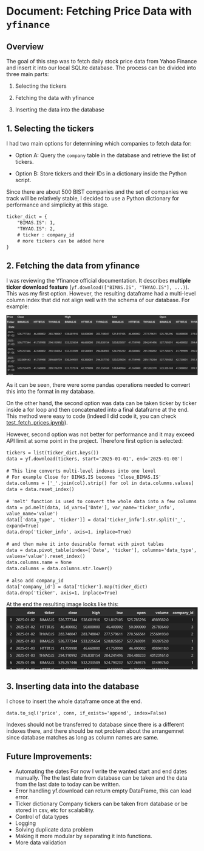 # Document: Fetching Price Data with `yfinance`

## Overview

The goal of this step was to fetch daily stock price data from Yahoo Finance and insert it into our local SQLite database. The process can be divided into three main parts:

1. Selecting the tickers

2. Fetching the data with yfinance

3. Inserting the data into the database


## 1. Selecting the tickers

I had two main options for determining which companies to fetch data for:

- Option A: Query the `company` table in the database and retrieve the list of tickers.

- Option B: Store tickers and their IDs in a dictionary inside the Python script.

Since there are about 500 BIST companies and the set of companies we track will be relatively stable, I decided to use a Python dictionary for performance and simplicity at this stage.

```
ticker_dict = {
    "BIMAS.IS": 1,
    "THYAO.IS": 2,
    # ticker : company_id
    # more tickers can be added here
}
```

## 2. Fetching the data from yfinance

I was reviewing the Yfinance official documentation. It describes **multiple ticker download feature** (`yf.download(["BIMAS.IS", "THYAO.IS"], ...)`). This was my first option. However, the resulting dataframe had a multi-level column index that did not align well with the schema of our database. For example:

![screenshot](images/280825.png)

As it can be seen, there were some pandas operations needed to convert this into the format in my database.

On the other hand, the second option was data can be taken ticker by ticker inside a for loop and then concatenated into a final dataframe at the end. This method were easy to code (indeed I did code it, you can check [test_fetch_prices.ipynb](test_fetch_prices.ipynb)).

However, second option was not better for performance and it may exceed API limit at some point in the project. Therefore first option is selected:

```
tickers = list(ticker_dict.keys())
data = yf.download(tickers, start='2025-01-01', end='2025-01-08')

# This line converts multi-level indexes into one level
# For example Close for BIMAS.IS becomes 'Close_BIMAS.IS'
data.columns = ['_'.join(col).strip() for col in data.columns.values]
data = data.reset_index()

# 'melt' function is used to convert the whole data into a few columns
data = pd.melt(data, id_vars=['Date'], var_name='ticker_info', value_name='value')
data[['data_type', 'ticker']] = data['ticker_info'].str.split('_', expand=True)
data.drop('ticker_info', axis=1, inplace=True)

# and then make it into desirable format with pivot tables
data = data.pivot_table(index=['Date', 'ticker'], columns='data_type', values='value').reset_index()
data.columns.name = None
data.columns = data.columns.str.lower()

# also add company_id
data['company_id'] = data['ticker'].map(ticker_dict)
data.drop('ticker', axis=1, inplace=True)
```

At the end the resulting image looks like this:
![screenshot](images/280825_2.png)

## 3. Inserting data into the database

I chose to insert the whole dataframe once at the end. 
```
data.to_sql('price', conn, if_exists='append', index=False)
```

Indexes should not be transferred to database since there is a different indexes there, and there should be not problem about the arrangemnet since database matches as long as column names are same.


## Future Improvements:
- Automating the dates
For now I write the wanted start and end dates manually. The the last date from database can be taken and the data from the last date to today can be written. 
- Error handling
yf.download can return empty DataFrame, this can lead error.
- Ticker dictionary
Company tickers can be taken from database or be stored in csv, etc for scalability.
- Control of data types
- Logging
- Solving duplicate data problem
- Making it more modular by separating it into functions.
- More data validation
